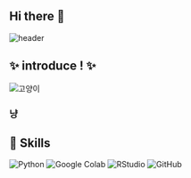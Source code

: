 ## Hi there 👋
![header](https://capsule-render.vercel.app/api?type=waving&color=timeAuto&height=360&text=Hello+%21+%F0%9F%8E%88&fontSize=70&fontAlign=50&fontAlignY=50&desc=jisu+repositories&descSize=20&descAlign=50&descAlignY=60)

## ✨ introduce ! ✨
![고양이](https://i.imgur.com/ntr1vY2.png)
### 냥
## 🔨 Skills
![Python](https://img.shields.io/badge/python-FD5750.svg?&style=for-the-badge&logo=python&logoColor=white) ![Google Colab](https://img.shields.io/badge/googlecolab-F9AB00.svg?&style=for-the-badge&logo=googlecolab&logoColor=white) ![RStudio](https://img.shields.io/badge/rstudio-75AADB.svg?&style=for-the-badge&logo=rstudio&logoColor=white)  ![GitHub](https://img.shields.io/badge/github-181717.svg?&style=for-the-badge&logo=github&logoColor=white)  

<!--
**jiisuuyaa/jiisuuyaa** is a ✨ _special_ ✨ repository because its `README.md` (this file) appears on your GitHub profile.




- 🔭 I’m currently working on ...
- 🌱 I’m currently learning ...
- 👯 I’m looking to collaborate on ...
- 🤔 I’m looking for help with ...
- 💬 Ask me about ...
- 📫 How to reach me: 
- 😄 Pronouns: ...
- ⚡ Fun fact: ...
-->
